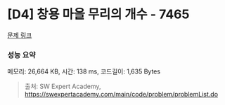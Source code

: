 # [D4] 창용 마을 무리의 개수 - 7465 

[문제 링크](https://swexpertacademy.com/main/code/problem/problemDetail.do?contestProbId=AWngfZVa9XwDFAQU) 

### 성능 요약

메모리: 26,664 KB, 시간: 138 ms, 코드길이: 1,635 Bytes



> 출처: SW Expert Academy, https://swexpertacademy.com/main/code/problem/problemList.do